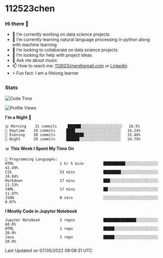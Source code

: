 # 112523chen
### Hi there 👋


- 🔭 I’m currently working on data science projects
- 🌱 I’m currently learning natural language processing in python along with machine learning
- 👯 I’m looking to collaborate on data science projects
- 🤔 I’m looking for help with project ideas
- 💬 Ask me about music
- 📫 How to reach me: [112623chen@gmail.com](mailto:112623chen@gmail.com) or [Linkedin](https://www.linkedin.com/in/112523chen/)
- ⚡ Fun fact: I am a lifelong learner

### Stats
<!--START_SECTION:waka-->
![Code Time](http://img.shields.io/badge/Code%20Time-2%20hrs%2055%20mins-blue)

![Profile Views](http://img.shields.io/badge/Profile%20Views-160-blue)

**I'm a Night 🦉** 

```text
🌞 Morning    31 commits     ██████░░░░░░░░░░░░░░░░░░░   26.5% 
🌆 Daytime    19 commits     ████░░░░░░░░░░░░░░░░░░░░░   16.24% 
🌃 Evening    38 commits     ████████░░░░░░░░░░░░░░░░░   32.48% 
🌙 Night      29 commits     ██████░░░░░░░░░░░░░░░░░░░   24.79%

```


📊 **This Week I Spent My Time On** 

```text
💬 Programming Languages: 
HTML                     1 hr 5 mins         ██████████░░░░░░░░░░░░░░░   42.49% 
CSS                      53 mins             ████████░░░░░░░░░░░░░░░░░   34.84% 
Markdown                 17 mins             ███░░░░░░░░░░░░░░░░░░░░░░   11.53% 
YAML                     17 mins             ██░░░░░░░░░░░░░░░░░░░░░░░   11.07% 
JSON                     0 secs              ░░░░░░░░░░░░░░░░░░░░░░░░░   0.07%

```

**I Mostly Code in Jupyter Notebook** 

```text
Jupyter Notebook         3 repos             ███████████████░░░░░░░░░░   60.0% 
HTML                     1 repo              █████░░░░░░░░░░░░░░░░░░░░   20.0% 
Java                     1 repo              █████░░░░░░░░░░░░░░░░░░░░   20.0%

```



 Last Updated on 07/05/2022 09:09:31 UTC
<!--END_SECTION:waka-->
